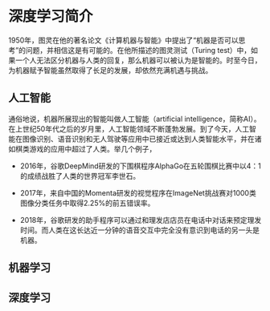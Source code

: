 # 深度学习简介


1950年，图灵在他的著名论文《计算机器与智能》中提出了“机器是否可以思考”的问题，并相信这是有可能的。在他所描述的图灵测试（Turing test）中，如果一个人无法区分机器与人类的回复，那么机器可以被认为是智能的。时至今日，为机器赋予智能虽然取得了长足的发展，却依然充满机遇与挑战。


## 人工智能

通俗地说，机器所展现出的智能叫做人工智能（artificial intelligence，简称AI）。在上世纪50年代之后的岁月里，人工智能领域不断蓬勃发展。到了今天，人工智能在图像识别、语音识别和无人驾驶等应用中已接近或达到人类智能水平，并在诸如棋类游戏的应用中超过了人类。举几个例子，

* 2016年，谷歌DeepMind研发的下围棋程序AlphaGo在五轮围棋比赛中以4：1的成绩战胜了人类的世界冠军李世石。

* 2017年，来自中国的Momenta研发的视觉程序在ImageNet挑战赛对1000类图像分类任务中取得2.25%的前五错误率。

* 2018年，谷歌研发的助手程序可以通过和理发店店员在电话中对话来预定理发时间。而人类在这长达近一分钟的语音交互中完全没有意识到电话的另一头是机器。



## 机器学习




## 深度学习



